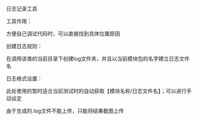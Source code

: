 日志记录工具


工具作用：

   方便自己调试代码时，可以直接找到具体位置原因
   
    
创建日志规则：

   在调用该类的当前目录下创建log文件夹，并且以当前模块包的名字建立日志文件名
   
    
日志格式设置：

   此处使用的暂时适合当前测试时的自动获取【模块名称/日志文件名】；可以进行手动设定
   

由于生成的.log文件不能上传，只能将结果截图上传
        
